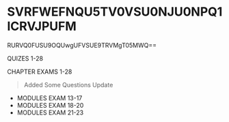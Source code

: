 # SVRFWEFNQU5TV0VSU0NJU0NPQ1lCRVJPUFM
RURVQ0FUSU9OQUwgUFVSUE9TRVMgT05MWQ==

QUIZES 1-28

CHAPTER EXAMS 1-28

> Added Some Questions Update
 - MODULES EXAM 13-17
 - MODULES EXAM 18-20
 - MODULES EXAM 21-23
